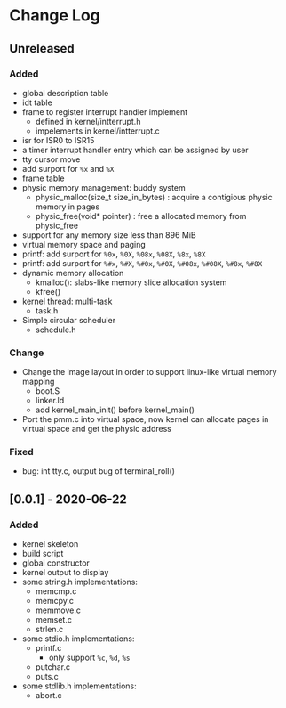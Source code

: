# Change Log

## Unreleased
### Added
- global description table
- idt table
- frame to register interrupt handler implement
    - defined in kernel/intterrupt.h
    - impelements in kernel/intterrupt.c
- isr for ISR0 to ISR15
- a timer interrupt handler entry which can be assigned by user
- tty cursor move
- add surport for ```%x``` and ```%X```
- frame table
- physic memory management: buddy system
    - physic_malloc(size_t size_in_bytes) : acquire a contigious physic memory in pages
    - physic_free(void* pointer) : free a allocated memory from physic_free 
- support for any memory size less than 896 MiB
- virtual memory space and paging
- printf: add surport for ```%0x```, ```%0X```, ```%08x```, ```%08X```, ```%8x```, ```%8X```
- printf: add surport for ```%#x```, ```%#X```, ```%#0x```, ```%#0X```, ```%#08x```, ```%#08X```, ```%#8x```, ```%#8X```
- dynamic memory allocation
    - kmalloc(): slabs-like memory slice allocation system
    - kfree()
- kernel thread: multi-task
    - task.h
- Simple circular scheduler
    - schedule.h

### Change
- Change the image layout in order to support linux-like virtual memory mapping
    - boot.S
    - linker.ld
    - add kernel_main_init() before kernel_main()
- Port the pmm.c into virtual space, now kernel can allocate pages in virtual space and get the physic address


### Fixed
- bug: int tty.c, output bug of terminal_roll()


## [0.0.1] - 2020-06-22
### Added
- kernel skeleton
- build script
- global constructor
- kernel output to display
- some string.h implementations:
    - memcmp.c
    - memcpy.c
    - memmove.c
    - memset.c
    - strlen.c
- some stdio.h implementations:
    - printf.c
        - only support ```%c```, ```%d```, ```%s```
    - putchar.c
    - puts.c
- some stdlib.h implementations:
    - abort.c